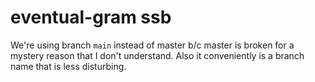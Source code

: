 # eventual-gram ssb

We're using branch `main` instead of master b/c master is broken for a mystery reason that I don't understand. Also it conveniently is a branch name that is less disturbing.



